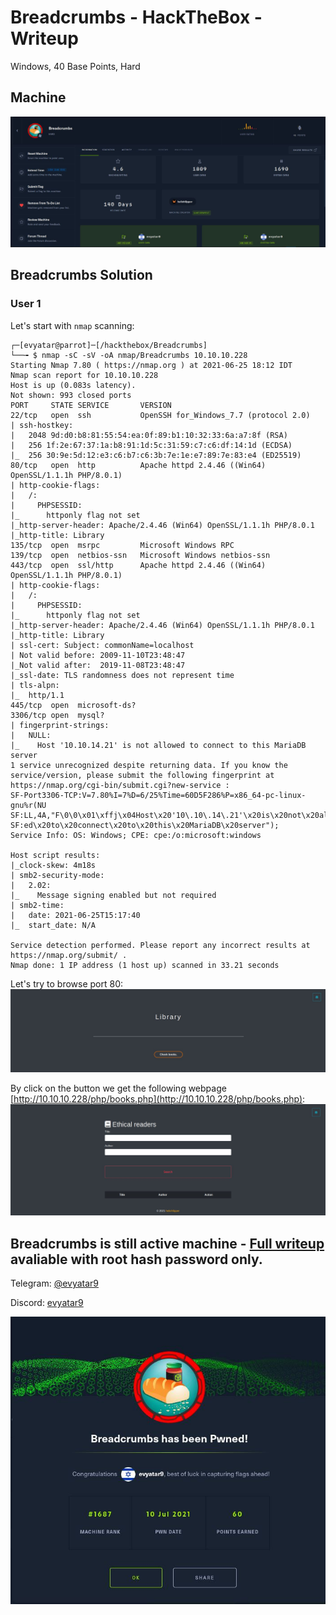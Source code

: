 # Breadcrumbs - HackTheBox - Writeup
Windows, 40 Base Points, Hard

## Machine

![‏‏Breadcrumbs.JPG](images/Breadcrumbs.JPG)
 
## Breadcrumbs Solution

### User 1

Let's start with ```nmap``` scanning:

```console
┌─[evyatar@parrot]─[/hackthebox/Breadcrumbs]
└──╼ $ nmap -sC -sV -oA nmap/Breadcrumbs 10.10.10.228
Starting Nmap 7.80 ( https://nmap.org ) at 2021-06-25 18:12 IDT
Nmap scan report for 10.10.10.228
Host is up (0.083s latency).
Not shown: 993 closed ports
PORT     STATE SERVICE       VERSION
22/tcp   open  ssh           OpenSSH for_Windows_7.7 (protocol 2.0)
| ssh-hostkey: 
|   2048 9d:d0:b8:81:55:54:ea:0f:89:b1:10:32:33:6a:a7:8f (RSA)
|   256 1f:2e:67:37:1a:b8:91:1d:5c:31:59:c7:c6:df:14:1d (ECDSA)
|_  256 30:9e:5d:12:e3:c6:b7:c6:3b:7e:1e:e7:89:7e:83:e4 (ED25519)
80/tcp   open  http          Apache httpd 2.4.46 ((Win64) OpenSSL/1.1.1h PHP/8.0.1)
| http-cookie-flags: 
|   /: 
|     PHPSESSID: 
|_      httponly flag not set
|_http-server-header: Apache/2.4.46 (Win64) OpenSSL/1.1.1h PHP/8.0.1
|_http-title: Library
135/tcp  open  msrpc         Microsoft Windows RPC
139/tcp  open  netbios-ssn   Microsoft Windows netbios-ssn
443/tcp  open  ssl/http      Apache httpd 2.4.46 ((Win64) OpenSSL/1.1.1h PHP/8.0.1)
| http-cookie-flags: 
|   /: 
|     PHPSESSID: 
|_      httponly flag not set
|_http-server-header: Apache/2.4.46 (Win64) OpenSSL/1.1.1h PHP/8.0.1
|_http-title: Library
| ssl-cert: Subject: commonName=localhost
| Not valid before: 2009-11-10T23:48:47
|_Not valid after:  2019-11-08T23:48:47
|_ssl-date: TLS randomness does not represent time
| tls-alpn: 
|_  http/1.1
445/tcp  open  microsoft-ds?
3306/tcp open  mysql?
| fingerprint-strings: 
|   NULL: 
|_    Host '10.10.14.21' is not allowed to connect to this MariaDB server
1 service unrecognized despite returning data. If you know the service/version, please submit the following fingerprint at https://nmap.org/cgi-bin/submit.cgi?new-service :
SF-Port3306-TCP:V=7.80%I=7%D=6/25%Time=60D5F286%P=x86_64-pc-linux-gnu%r(NU
SF:LL,4A,"F\0\0\x01\xffj\x04Host\x20'10\.10\.14\.21'\x20is\x20not\x20allow
SF:ed\x20to\x20connect\x20to\x20this\x20MariaDB\x20server");
Service Info: OS: Windows; CPE: cpe:/o:microsoft:windows

Host script results:
|_clock-skew: 4m18s
| smb2-security-mode: 
|   2.02: 
|_    Message signing enabled but not required
| smb2-time: 
|   date: 2021-06-25T15:17:40
|_  start_date: N/A

Service detection performed. Please report any incorrect results at https://nmap.org/submit/ .
Nmap done: 1 IP address (1 host up) scanned in 33.21 seconds

```

Let's try to browse port 80:
![port80.JPG](images/port80.JPG)

By click on the button we get the following webpage [http://10.10.10.228/php/books.php](http://10.10.10.228/php/books.php):
![books.JPG](images/books.JPG)

## Breadcrumbs is still active machine - [Full writeup](Breadcrumbs-Writeup.pdf) avaliable with root hash password only.

Telegram: [@evyatar9](https://t.me/evyatar9)

Discord: [evyatar9](https://discordapp.com/users/812805349815091251)

![pwn.JPG](images/pwn.JPG)